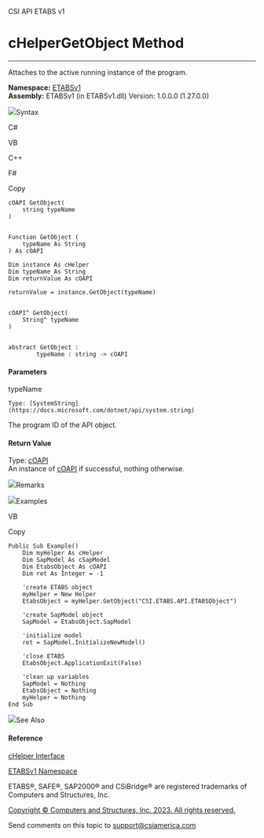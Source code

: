 ﻿

CSI API ETABS v1

# cHelperGetObject Method  
  
---  
  
Attaches to the active running instance of the program.

**Namespace:** [ETABSv1](2780f1b8-2033-5289-2298-1cdb2a7508d9.htm)  
**Assembly:** ETABSv1 (in ETABSv1.dll) Version: 1.0.0.0 (1.27.0.0)

![](../icons/SectionExpanded.png)Syntax

C#

VB

C++

F#

Copy

    
    
    cOAPI GetObject(
    	string typeName
    )
    
    
    Function GetObject ( 
    	typeName As String
    ) As cOAPI
    
    Dim instance As cHelper
    Dim typeName As String
    Dim returnValue As cOAPI
    
    returnValue = instance.GetObject(typeName)
    
    
    cOAPI^ GetObject(
    	String^ typeName
    )
    
    
    abstract GetObject : 
            typeName : string -> cOAPI 
    

#### Parameters

typeName

    Type: [SystemString](https://docs.microsoft.com/dotnet/api/system.string)  
The program ID of the API object.

#### Return Value

Type: [cOAPI](85e13e9c-4b05-a5ed-4bfe-08903fdb79e1.htm)  
An instance of [cOAPI](85e13e9c-4b05-a5ed-4bfe-08903fdb79e1.htm) if
successful, nothing otherwise.

![](../icons/SectionExpanded.png)Remarks

![](../icons/SectionExpanded.png)Examples

VB

Copy

    
    
    Public Sub Example()
        Dim myHelper As cHelper
        Dim SapModel As cSapModel
        Dim EtabsObject As cOAPI
        Dim ret As Integer = -1
    
        'create ETABS object
        myHelper = New Helper
        EtabsObject = myHelper.GetObject("CSI.ETABS.API.ETABSObject")
    
        'create SapModel object
        SapModel = EtabsObject.SapModel
    
        'initialize model
        ret = SapModel.InitializeNewModel()
    
        'close ETABS
        EtabsObject.ApplicationExit(False)
    
        'clean up variables
        SapModel = Nothing
        EtabsObject = Nothing
        myHelper = Nothing
    End Sub

![](../icons/SectionExpanded.png)See Also

#### Reference

[cHelper Interface](26c23d4c-221d-7bb7-4ae5-e9d97657cdcf.htm)

[ETABSv1 Namespace](2780f1b8-2033-5289-2298-1cdb2a7508d9.htm)

ETABS®, SAFE®, SAP2000® and CSiBridge® are registered trademarks of Computers
and Structures, Inc.  

[Copyright © Computers and Structures, Inc. 2023. All rights
reserved.](http://www.csiamerica.com)

Send comments on this topic to
[support@csiamerica.com](mailto:support%40csiamerica.com?Subject=CSI%20API%20ETABS%20v1)

